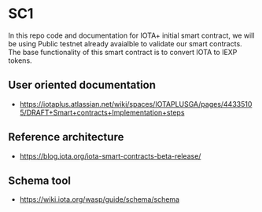 # SC1
In this repo code and documentation for IOTA+ initial smart contract,
we will be using Public testnet already avaialble to validate our smart contracts.
The base functionality of this smart contract is to convert IOTA to IEXP tokens. 

## User oriented documentation
* https://iotaplus.atlassian.net/wiki/spaces/IOTAPLUSGA/pages/44335105/DRAFT+Smart+contracts+Implementation+steps
## Reference architecture
* https://blog.iota.org/iota-smart-contracts-beta-release/ 
## Schema tool 
* https://wiki.iota.org/wasp/guide/schema/schema

